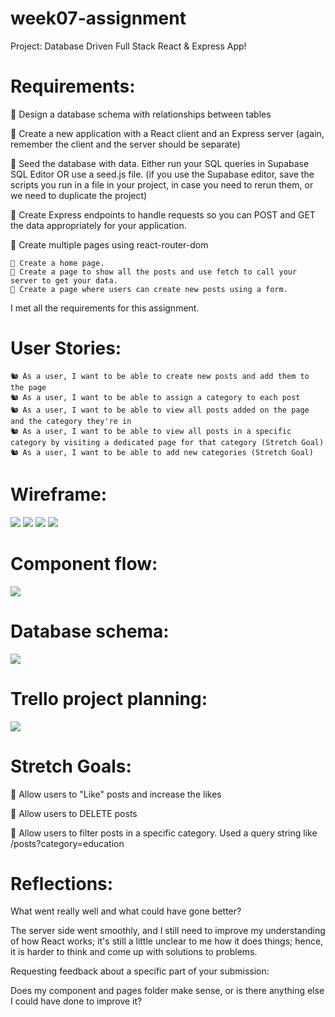 # week07-assignment

Project: Database Driven Full Stack React & Express App!

# Requirements:

🎯 Design a database schema with relationships between tables

🎯 Create a new application with a React client and an Express server
(again, remember the client and the server should be separate)

🎯 Seed the database with data. Either run your SQL queries in Supabase SQL Editor OR use a seed.js file. (if you use the Supabase editor, save the scripts you run in a file in your project, in case you need to rerun them, or we need to duplicate the project)

🎯 Create Express endpoints to handle requests so you can POST and GET the data appropriately for your application.

🎯 Create multiple pages using react-router-dom

    🎯 Create a home page.
    🎯 Create a page to show all the posts and use fetch to call your server to get your data.
    🎯 Create a page where users can create new posts using a form.

I met all the requirements for this assignment.

# User Stories:

    🐿️ As a user, I want to be able to create new posts and add them to the page
    🐿️ As a user, I want to be able to assign a category to each post
    🐿️ As a user, I want to be able to view all posts added on the page and the category they're in
    🐿️ As a user, I want to be able to view all posts in a specific category by visiting a dedicated page for that category (Stretch Goal)
    🐿️ As a user, I want to be able to add new categories (Stretch Goal)

# Wireframe:

![](https://github.com/d-g-Szabo/react-full-stack-app/blob/ca99ec2c35d12d46869c01f128fd5ed8eed837d0/client/public/database_driven_full_stack_react___express_app_wireframe1.jpg)
![](https://github.com/d-g-Szabo/react-full-stack-app/blob/ca99ec2c35d12d46869c01f128fd5ed8eed837d0/client/public/database_driven_full_stack_react___express_app_wireframe2.jpg)
![](https://github.com/d-g-Szabo/react-full-stack-app/blob/ca99ec2c35d12d46869c01f128fd5ed8eed837d0/client/public/database_driven_full_stack_react___express_app_wireframe3.jpg)
![](https://github.com/d-g-Szabo/react-full-stack-app/blob/ca99ec2c35d12d46869c01f128fd5ed8eed837d0/client/public/database_driven_full_stack_react___express_app_wireframe4.jpg)

# Component flow:

![](https://github.com/d-g-Szabo/react-full-stack-app/blob/ca99ec2c35d12d46869c01f128fd5ed8eed837d0/client/public/database_driven_full_stack_react_express_app-component-tree.jpg)

# Database schema:

![](https://github.com/d-g-Szabo/react-full-stack-app/blob/ca99ec2c35d12d46869c01f128fd5ed8eed837d0/client/public/database_driven_full_stack_react___express_app-database-schema.jpg)

# Trello project planning:

![](https://github.com/d-g-Szabo/react-full-stack-app/blob/7ebfb55698386939315740c6befbb125b88703ae/client/public/database_driven_full_stack_react___express_app-trello.jpg)

# Stretch Goals:

🏹 Allow users to "Like" posts and increase the likes

🏹 Allow users to DELETE posts

🏹 Allow users to filter posts in a specific category. Used a query string like /posts?category=education

# Reflections:

What went really well and what could have gone better?

The server side went smoothly, and I still need to improve my understanding of how React works; it's still a little unclear to me how it does things; hence, it is harder to think and come up with solutions to problems.

Requesting feedback about a specific part of your submission:

Does my component and pages folder make sense, or is there anything else I could have done to improve it?
